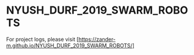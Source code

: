 # NYUSH_DURF_2019_SWARM_ROBOTS

For project logs, please visit [https://zander-m.github.io/NYUSH_DURF_2019_SWARM_ROBOTS/]

